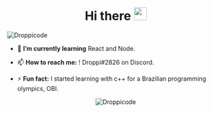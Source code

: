 <h1 align="center">Hi there <img src="https://raw.githubusercontent.com/kaueMarques/kaueMarques/master/hi.gif" width="30px"></h1>

<p align="left"> <img src="https://komarev.com/ghpvc/?username=droppicode" alt="Droppicode" /> </p>

- 🌱 **I’m currently learning** React and Node.

- 📫 **How to reach me:** ! Droppi#2826 on Discord.

- ⚡ **Fun fact:** I started learning with c++ for a Brazilian programming olympics, OBI.

<p align="center">
<img src="https://github-readme-stats.vercel.app/api?username=droppicode&show_icons=true" alt="Droppicode"/> 
</p>
